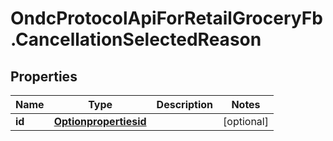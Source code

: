 # OndcProtocolApiForRetailGroceryFb.CancellationSelectedReason

## Properties
Name | Type | Description | Notes
------------ | ------------- | ------------- | -------------
**id** | [**Optionpropertiesid**](Optionpropertiesid.md) |  | [optional] 
